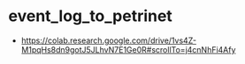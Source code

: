 # event_log_to_petrinet

* https://colab.research.google.com/drive/1vs4Z-M1pqHs8dn9gotJ5JLhvN7E1Ge0R#scrollTo=j4cnNhFi4Afy
